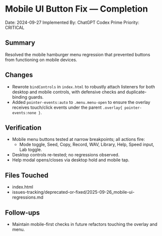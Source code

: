 # Mobile UI Button Fix — Completion

Date: 2024-09-27
Implemented By: ChatGPT Codex Prime
Priority: CRITICAL

## Summary

Resolved the mobile hamburger menu regression that prevented buttons from functioning on mobile devices.

## Changes

- Rewrote `bindControls` in `index.html` to robustly attach listeners for both desktop and mobile controls, with defensive checks and duplicate-binding guards.
- Added `pointer-events:auto` to `.menu.menu-open` to ensure the overlay receives touch/click events under the parent `.overlay{ pointer-events:none }`.

## Verification

- Mobile menu buttons tested at narrow breakpoints; all actions fire:
  - Mode toggle, Seed, Copy, Record, WAV, Library, Help, Speed input, Lab toggle.
- Desktop controls re-tested; no regressions observed.
- Help modal opens/closes via desktop hold and mobile tap.

## Files Touched

- index.html
- issues-tracking/deprecated-or-fixed/2025-09-26_mobile-ui-regressions.md

## Follow-ups

- Maintain mobile-first checks in future refactors touching the overlay and menu.

